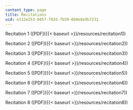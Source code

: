 ```yaml
---
content_type: page
title: Recitations
uid: e112e253-b057-792d-7b59-6b0e8e9b7231
---
```


Recitation 1 ([PDF]({{< baseurl >}}/resources/recitation1))

Recitation 2 ([PDF]({{< baseurl >}}/resources/recitation2))

Recitation 3 ([PDF]({{< baseurl >}}/resources/recitation3))

Recitation 4 ([PDF]({{< baseurl >}}/resources/recitation4))

Recitation 5 ([PDF]({{< baseurl >}}/resources/recitation5))

Recitation 6 ([PDF]({{< baseurl >}}/resources/recitation6))

Recitation 7 ([PDF]({{< baseurl >}}/resources/recitation7))

Recitation 8 ([PDF]({{< baseurl >}}/resources/recitation8))